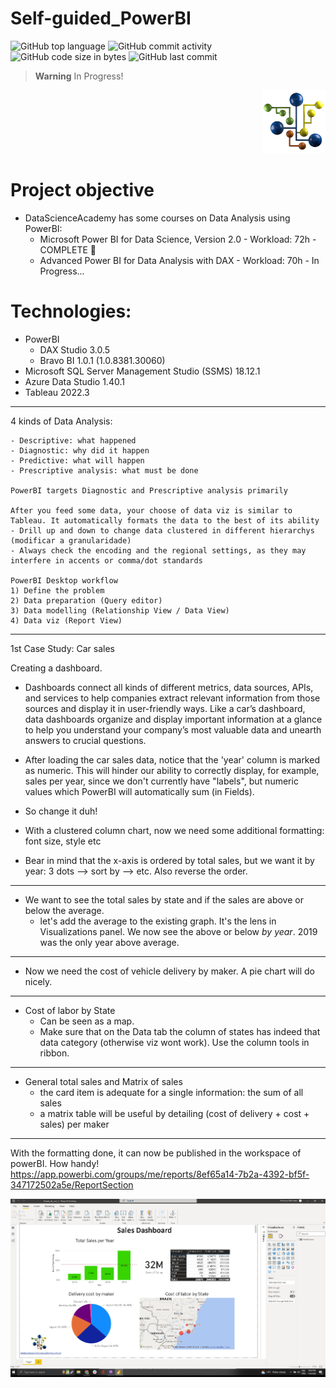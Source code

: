 # Self-guided_PowerBI

![GitHub top language](https://img.shields.io/github/languages/top/hbatistuzzo/Self-guided_PowerBI)
![GitHub commit activity](https://img.shields.io/github/commit-activity/m/hbatistuzzo/Self-guided_PowerBI)
![GitHub code size in bytes](https://img.shields.io/github/languages/code-size/hbatistuzzo/Self-guided_PowerBI)
![GitHub last commit](https://img.shields.io/github/last-commit/hbatistuzzo/Self-guided_PowerBI)

> __Warning__  In Progress!
<p align="right"><img src="images/18689183.png" width="20% "alt="Logo"></p>

# Project objective

- DataScienceAcademy has some courses on Data Analysis using PowerBI:
	- Microsoft Power BI for Data Science, Version 2.0 - Workload: 72h - COMPLETE 🤘
	- Advanced Power BI for Data Analysis with DAX - Workload: 70h - In Progress...




# Technologies:
- PowerBI
	- DAX Studio 3.0.5
	- Bravo BI 1.0.1 (1.0.8381.30060)
- Microsoft SQL Server Management Studio (SSMS) 18.12.1
- Azure Data Studio 1.40.1
- Tableau 2022.3

---

4 kinds of Data Analysis:

	- Descriptive: what happened
	- Diagnostic: why did it happen
	- Predictive: what will happen
	- Prescriptive analysis: what must be done

	PowerBI targets Diagnostic and Prescriptive analysis primarily

	After you feed some data, your choose of data viz is similar to Tableau. It automatically formats the data to the best of its ability
	- Drill up and down to change data clustered in different hierarchys (modificar a granularidade)
	- Always check the encoding and the regional settings, as they may interfere in accents or comma/dot standards

	PowerBI Desktop workflow
	1) Define the problem
	2) Data preparation (Query editor)
	3) Data modelling (Relationship View / Data View)
	4) Data viz (Report View)

---

1st Case Study: Car sales

Creating a dashboard.
- Dashboards connect all kinds of different metrics, data sources, APIs, and services to help companies extract relevant information from those sources and display it in user-friendly ways. Like a car’s dashboard, data dashboards organize and display important information at a glance to help you understand your company’s most valuable data and unearth answers to crucial questions.

- After loading the car sales data, notice that the 'year' column is marked as numeric. This will hinder our ability to correctly display, for example, sales per year, since we don't currently have "labels", but numeric values which PowerBI will automatically sum (in Fields).
- So change it duh!
- With a clustered column chart, now we need some additional formatting: font size, style etc
- Bear in mind that the x-axis is ordered by total sales, but we want it by year: 3 dots --> sort by --> etc. Also reverse the order.

---

- We want to see the total sales by state and if the sales are above or below the average.
	- let's add the average to the existing graph. It's the lens in Visualizations panel. We now see the above or below _by_ _year_. 2019 was the only year above average.

---

- Now we need the cost of vehicle delivery by maker. A pie chart will do nicely.

---

- Cost of labor by State
	- Can be seen as a map.
	- Make sure that on the Data tab the column of states has indeed that data category (otherwise viz wont work). Use the column tools in ribbon.

---

- General total sales and Matrix of sales
	- the card item is adequate for a single information: the sum of all sales
	- a matrix table will be useful by detailing (cost of delivery + cost + sales) per maker

---

With the formatting done, it can now be published in the workspace of powerBI.
How handy! https://app.powerbi.com/groups/me/reports/8ef65a14-7b2a-4392-bf5f-347172502a5e/ReportSection

<div align="center">
     <img align="center" alt="hh" src="images/howhandy.png" />
</div>



